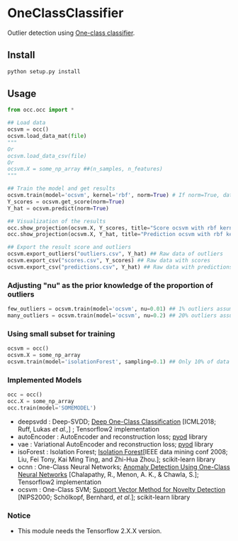 
# OneClassClassifier

Outlier detection using [One-class classifier](https://dongpin.data.blog/2020/07/30/anomaly-detection-with-occone-class-classification/). 

## Install
```python
python setup.py install
```


## Usage

```python
from occ.occ import *

## Load data
ocsvm = occ()
ocsvm.load_data_mat(file)
"""
Or
ocsvm.load_data_csv(file)
Or
ocsvm.X = some_np_array ##(n_samples, n_features)
"""

## Train the model and get results
ocsvm.train(model='ocsvm', kernel='rbf', norm=True) # If norm=True, data will be normalized(L2)
Y_scores = ocsvm.get_score(norm=True)
Y_hat = ocsvm.predict(norm=True)

## Visualization of the results
occ.show_projection(ocsvm.X, Y_scores, title="Score ocsvm with rbf kernel", markersize=100)
occ.show_projection(ocsvm.X, Y_hat, title="Prediction ocsvm with rbf kernel", markersize=100)

## Export the result score and outliers
ocsvm.export_outliers("outliers.csv", Y_hat) ## Raw data of outliers
ocsvm.export_csv("scores.csv", Y_scores) ## Raw data with scores
ocsvm.export_csv("predictions.csv", Y_hat) ## Raw data with predictions
```



### Adjusting "nu" as the prior knowledge of the proportion of outliers

```python
few_outliers = ocsvm.train(model='ocsvm', nu=0.01) ## 1% outliers assumed
many_outliers = ocsvm.train(model='ocsvm', nu=0.2) ## 20% outliers assumed
```



### Using small subset for training

```python
ocsvm = occ()
ocsvm.X = some_np_array
ocsvm.train(model='isolationForest', sampling=0.1) ## Only 10% of data will be used for training
```

### Implemented Models
```python
occ = occ()
occ.X = some_np_array
occ.train(model='SOMEMODEL')
```

 - deepsvdd : Deep-SVDD; [Deep One-Class Classification](http://proceedings.mlr.press/v80/ruff18a.html) [ICML2018; Ruff, Lukas *et al.,*] ; Tensorflow2 implementation
 - autoEncoder : AutoEncoder and reconstruction loss; [pyod](https://github.com/yzhao062/pyod) library
 - vae : Variational AutoEncoder and reconstruction loss; [pyod](https://github.com/yzhao062/pyod) library
 - isoForest : Isolation Forest; [Isolation Forest](https://ieeexplore.ieee.org/abstract/document/4781136/?casa_token=Cbf5YrMZKXcAAAAA:90G4z0yaa-0TbmIbDsQ0sPaj0oXOXWpevsK4PDn8YnV_EAL_yfOfxiYZo7xo2zKm5asJIDiovz0)[IEEE data mining conf 2008; Liu, Fei Tony, Kai Ming Ting, and Zhi-Hua Zhou.]; scikit-learn library
 - ocnn : One-Class Neural Networks; [Anomaly Detection Using One-Class Neural Networks](https://arxiv.org/abs/1802.06360) [Chalapathy, R., Menon, A. K., & Chawla, S.]; Tensorflow2 implementation
 - ocsvm : One-Class SVM; 
 [Support Vector Method for Novelty Detection](http://papers.nips.cc/paper/1723-support-vector-method-for-novelty-detection.pdf) [NIPS2000; Schölkopf, Bernhard, *et al.*]; scikit-learn library
 
 
### Notice
 - This module needs the Tensorflow 2.X.X version.
